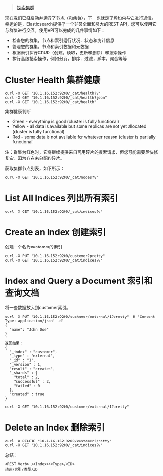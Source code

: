 > [探索集群](https://www.elastic.co/guide/en/elasticsearch/reference/5.6/_exploring_your_cluster.html)

现在我们已经启动并运行了节点（和集群），下一步就是了解如何与它进行通信。幸运的是，Elasticsearch提供了一个非常全面和强大的REST API，您可以使用它与群集进行交互。使用API​​可以完成的几件事情如下：

- 检查您的群集，节点和索引运行状况，状态和统计信息
- 管理您的群集，节点和索引数据和元数据
- 根据索引执行CRUD（创建，读取，更新和删除）和搜索操作
- 执行高级搜索操作，例如分页，排序，过滤，脚本，聚合等等

# Cluster Health 集群健康
```
curl -X GET "10.1.16.152:9200/_cat/health?v"
curl -X GET "10.1.16.152:9200/_cat/health?json"
curl -X GET "10.1.16.152:9200/_cat/health"
```
集群健康判断
- Green - everything is good (cluster is fully functional)
- Yellow - all data is available but some replicas are not yet allocated (cluster is fully functional)
- Red - some data is not available for whatever reason (cluster is partially functional)

注：群集为红色时，它将继续提供来自可用碎片的搜索请求，但您可能需要尽快修复它，因为存在未分配的碎片。

获取集群节点列表，如下所示：
```
curl -X GET "10.1.16.152:9200/_cat/nodes?v"
```
# List All Indices 列出所有索引
```
curl -X GET "10.1.16.152:9200/_cat/indices?v"
```
# Create an Index 创建索引
创建一个名为customer的索引
```
curl -X PUT "10.1.16.152:9200/customer?pretty"
curl -X GET "10.1.16.152:9200/_cat/indices?v"
```
# Index and Query a Document 索引和查询文档
将一些数据放入到customer索引。
```
curl -X PUT "10.1.16.152:9200/customer/external/1?pretty" -H 'Content-Type: application/json' -d'
{
  "name": "John Doe"
}
'
返回结果：
{
  "_index" : "customer",
  "_type" : "external",
  "_id" : "1",
  "_version" : 1,
  "result" : "created",
  "_shards" : {
    "total" : 2,
    "successful" : 2,
    "failed" : 0
  },
  "created" : true
}
```

```
curl -X GET "10.1.16.152:9200/customer/external/1?pretty"
```
# Delete an Index 删除索引
```
curl -X DELETE "10.1.16.152:9200/customer?pretty"
curl -X GET "10.1.16.152:9200/_cat/indices?v"
```

总结：
```
<REST Verb> /<Index>/<Type>/<ID>
动词/索引/类型/ID
```
